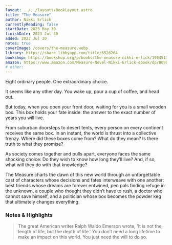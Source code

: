 ```yaml
---
layout: ../../layouts/BookLayout.astro
title: "The Measure"
author: Nikki Erlick
currentlyReading: false
startDate: 2023 May 30
finishDate: 2023 Jul 30
added: 2023 Jul 30
notes: true
coverImage: /covers/the-measure.webp
library: https://share.libbyapp.com/title/6526264
bookshop: https://bookshop.org/p/books/the-measure-nikki-erlick/19045139
amazon: https://www.amazon.com/Measure-Novel-Nikki-Erlick-ebook/dp/B09DGFDD3T
# other: 
---
```

Eight ordinary people. One extraordinary choice.

It seems like any other day. You wake up, pour a cup of coffee, and head out.

But today, when you open your front door, waiting for you is a small wooden box. This box holds your fate inside: the answer to the exact number of years you will live.

From suburban doorsteps to desert tents, every person on every continent receives the same box. In an instant, the world is thrust into a collective frenzy. Where did these boxes come from? What do they mean? Is there truth to what they promise?

As society comes together and pulls apart, everyone faces the same shocking choice: Do they wish to know how long they’ll live? And, if so, what will they do with that knowledge?

The Measure charts the dawn of this new world through an unforgettable cast of characters whose decisions and fates interweave with one another: best friends whose dreams are forever entwined, pen pals finding refuge in the unknown, a couple who thought they didn’t have to rush, a doctor who cannot save himself, and a politician whose box becomes the powder keg that ultimately changes everything.

### Notes & Highlights
> The great American writer Ralph Waldo Emerson wrote, 'It is not the length of life, but the depth of life.' You don’t need a long lifetime to make an impact on this world. You just need the will to do so.
